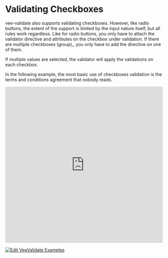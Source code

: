 # Validating Checkboxes

vee-validate also supports validating checkboxes. However, like radio buttons, the extent of the support is limited by the input nature itself, but all rules work regardless. Like for radio buttons, you only have to attach the validator directive and attributes on the checkbox under validation. If there are multiple checkboxes (group),, you only have to add the directive on one of them.

If multiple values are selected, the validator will apply the validations on each checkbox.

In the following example, the most basic use of checkboxes validation is the terms and conditions agreement that nobody reads.

<iframe src="https://codesandbox.io/embed/y3504yr0l1?initialpath=%2Fcheckboxes&module=%2Fsrc%2Fcomponents%2FCheckbox.vue&view=preview" style="width:100%; height:500px; border:0; border-radius: 4px; overflow:hidden;" sandbox="allow-modals allow-forms allow-popups allow-scripts allow-same-origin"></iframe>

[![Edit VeeValidate Examples](https://codesandbox.io/static/img/play-codesandbox.svg)](https://codesandbox.io/s/y3504yr0l1?initialpath=%2Fcheckboxes&module=%2Fsrc%2Fcomponents%2FCheckbox.vue)